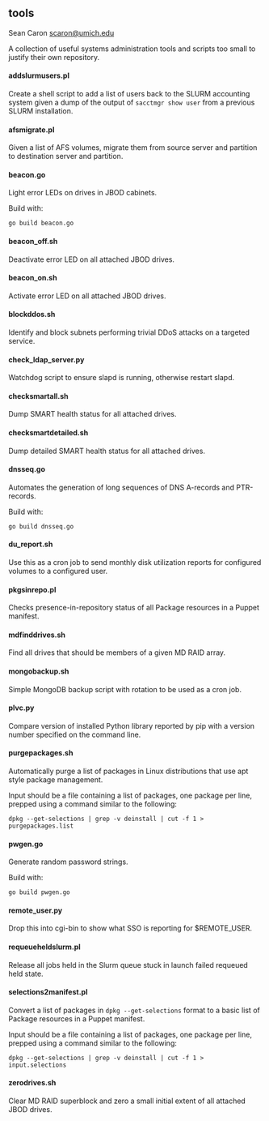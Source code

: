 tools
-----

Sean Caron <scaron@umich.edu>

A collection of useful systems administration tools and scripts too small to justify their own repository.

#### addslurmusers.pl

Create a shell script to add a list of users back to the SLURM accounting system given a dump of the output of ```sacctmgr show user``` from a previous SLURM installation.

#### afsmigrate.pl

Given a list of AFS volumes, migrate them from source server and partition to destination server and partition.

#### beacon.go

Light error LEDs on drives in JBOD cabinets.

Build with:

```
go build beacon.go
```

#### beacon_off.sh

Deactivate error LED on all attached JBOD drives.

#### beacon_on.sh

Activate error LED on all attached JBOD drives.

#### blockddos.sh

Identify and block subnets performing trivial DDoS attacks on a targeted service.

#### check_ldap_server.py

Watchdog script to ensure slapd is running, otherwise restart slapd.

#### checksmartall.sh

Dump SMART health status for all attached drives.

#### checksmartdetailed.sh

Dump detailed SMART health status for all attached drives. 

#### dnsseq.go

Automates the generation of long sequences of DNS A-records and PTR-records.

Build with:

```
go build dnsseq.go
```

#### du_report.sh

Use this as a cron job to send monthly disk utilization reports for configured volumes to a configured user.

#### pkgsinrepo.pl

Checks presence-in-repository status of all Package resources in a Puppet manifest.

#### mdfinddrives.sh

Find all drives that should be members of a given MD RAID array.

#### mongobackup.sh

Simple MongoDB backup script with rotation to be used as a cron job.

#### plvc.py

Compare version of installed Python library reported by pip with a version number specified on the command line.

#### purgepackages.sh

Automatically purge a list of packages in Linux distributions that use apt style package management.

Input should be a file containing a list of packages, one package per line, prepped using a command similar to the following:

```
dpkg --get-selections | grep -v deinstall | cut -f 1 > purgepackages.list
```

#### pwgen.go

Generate random password strings.

Build with:

```
go build pwgen.go
```

#### remote_user.py

Drop this into cgi-bin to show what SSO is reporting for $REMOTE_USER.

#### requeueheldslurm.pl

Release all jobs held in the Slurm queue stuck in launch failed requeued held state.

#### selections2manifest.pl

Convert a list of packages in ```dpkg --get-selections``` format to a basic list of Package resources in a Puppet manifest.

Input should be a file containing a list of packages, one package per line, prepped using a command similar to the following:

```
dpkg --get-selections | grep -v deinstall | cut -f 1 > input.selections
```

#### zerodrives.sh

Clear MD RAID superblock and zero a small initial extent of all attached JBOD drives.

